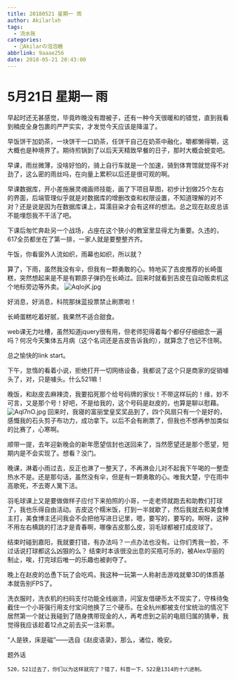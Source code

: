 ```yaml
---
title: 20180521 星期一 雨
author: Akilarlxh
tags:
  - 流水账
categories:
  - 🍬Akilarの泡泡糖
abbrlink: 9aaae256
date: 2018-05-21 20:43:00
---
```

# 5月21日 星期一 雨

早起时还无甚感觉，毕竟昨晚没有蹬被子，还有一种今天很暖和的错觉，直到我看到楠皮全身包裹的严严实实，才发觉今天应该是降温了。

早饭饼干加奶茶，一块饼干一口奶茶，任饼干自己在奶茶中融化，嚼都懒得嚼，这大概也是种境界了。期待煎锅到了以后天天精致早餐的日子，那时大概会蜕变吧。

早课，雨丝微薄，没啥好怕的，骑上自行车就是一个加速，骑到体育馆就觉得不对劲了，这么密的雨丝吗，在向量上累积以后还是很可观的啊。

早课数据库，开小差施展灵魂画师技能，画了下项目草图，初步计划做25个左右的界面，后端管理似乎就是对数据库的增删改查和权限设置，不知道理解的对不对？还是说是因为在数据库课上，耳濡目染才会有这样的想法。总之现在赵皮总该不能埋怨我不干活了吧。

下课后匆忙奔赴另一个战场，占座在这个狭小的教室里显得尤为重要。久违的，617全员都坐在了第一排，一家人就是要整整齐齐。

午饭，你看窗外人流如织，雨幕也如织，所以就？

算了，下雨，虽然我没有伞，但我有一颗勇敢的心。特地买了吉皮推荐的长崎蛋糕，突然想起来是不是有颗原子弹扔在长崎过。回来时就看到吉皮在自动贩卖机这个地标旁边等外卖。
![AqlojK.jpg](https://s2.ax1x.com/2019/04/12/AqlojK.jpg)

好消息，好消息，科院那抹蓝投票禁止刷票啦！

长崎蛋糕吃着好腻，我果然不适合甜食。

web课无力吐槽，虽然知道jquery很有用，但老师犯得着每个都仔仔细细念一遍吗？何况今天集体五月病（这个名词还是吉皮告诉我的），就算念了也记不住啊。

总之愉快的link start。

下午，怠惰的看着小说，拒绝打开一切网络设备，我都说了这个只是商家的促销噱头了，对，只是噱头。什么521嘛！

晚饭，和赵皮去麻辣烫，我要掐死那个给号码牌的家伙！不带这样玩的！缘，妙不可言，又是那个号！好吧，不是给我的，这个号码是赵皮的，也算是聊以慰藉。
![Aql7nO.jpg](https://s2.ax1x.com/2019/04/12/Aql7nO.jpg)
回来时，我寝的富丽堂皇奖奖品到了，四个风扇只有一个是好的，感慨我的石头剪子布功力，成功拿下。以后不会有刷票了，但我也不想再参加类似的比赛了，心寒啊。

顺带一提，去年迎新晚会的新年愿望信封也送回来了，当然愿望还是那个愿望，短期内是不会实现了。想看？没门。

晚课，淋着小雨过去，反正也淋了一整天了，不再淋会儿对不起我下午喝的一整壶热水不是。还是那句话，虽然没有伞，但是有一颗勇敢的心。唯我大楚，宁在雨中高歌死，不去寄人篱下活。

羽毛球课上又是要做做样子应付下来拍照的小哥，一走老师就跑去和助教们打球了，我也乐得自由活动。吉皮这个糯米饭，打到一半就歇了，然后我就去和美食博主打，美食博主还问我会不会把他写进日记里，嗯，要写的，要写的。啊呀，这种不用左右横跳的打法才是青春啊，哪像吉皮那么皮，羽毛球都被打成皮球了。

结束时碰到嘉阳，我就要打错，有办法吗？一点办法也没有。让你们秀我一脸，不过话说打球都这么凶狠的么？
结束时本该很没出息的买瓶可乐的，被Alex华丽的制止，唉，打完球后唯一的乐趣也被剥夺了。

晚上在赵皮的怂恿下玩了会吃鸡，我这种一玩第一人称射击游戏就晕3D的体质基本就告别FPS了。

洗衣服时，洗衣机的扫码支付功能全线崩溃，问室友借硬币太不现实了，守株待兔截住一个小哥强行用支付宝问他换了三个硬币。在全杭州都被支付宝统治的情况下居然第一个就让我碰到了随身携带现金的人，再考虑到之前的电扇归属的猜拳，我觉得我应该趁着12点之前去买一注彩票。

“人是铁，床是磁”——选自《赵皮语录》，那么，诸位，晚安。

题外话
```
520，521过去了，你们以为这样就完了？错了，科普一下，522是1314的十六进制。
```